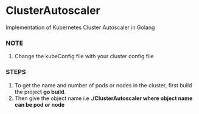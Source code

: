 # ClusterAutoscaler
Implementation of Kubernetes Cluster Autoscaler in Golang
### NOTE
1. Change the kubeConfig file with your cluster config file

### STEPS
1. To get the name and number of pods or nodes in the cluster, first build the project **go build**.
2. Then give the object name i.e **./ClusterAutoscaler <object name>** where object name can be **pod** or **node**
